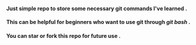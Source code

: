 #### Just simple repo to store some necessary git commands I've learned .
#### This can be helpful for beginners who want to use git through _git bash_ .
#### You can star or fork this repo for future use .
